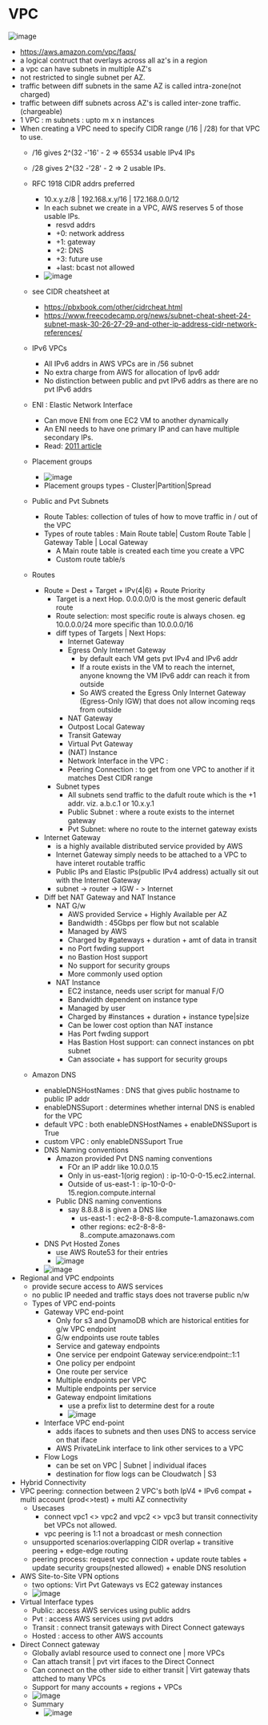 
# VPC
![image](https://user-images.githubusercontent.com/466385/230110176-bb24d609-d711-4e3b-abe2-f285f32f03c4.png)
- https://aws.amazon.com/vpc/faqs/
- a logical contruct that overlays across all az's in a region
- a vpc can have subnets in multiple AZ's
- not restricted to single subnet per AZ.
- traffic between diff subnets in the same AZ is called intra-zone(not charged)
- traffic between diff subnets across AZ's is called inter-zone traffic.(chargeable)
- 1 VPC : m subnets : upto m x n instances
- When creating a VPC need to specify CIDR range (/16 | /28) for that VPC to use.
  - /16 gives 2^(32 -'16' - 2 => 65534 usable IPv4 IPs
  - /28 gives 2^(32 -'28' - 2 => 2 usable IPs.
  - RFC 1918 CIDR addrs preferred
    - 10.x.y.z/8 | 192.168.x.y/16 | 172.168.0.0/12
    - In each subnet we create in a VPC, AWS reserves 5 of those usable IPs.    
      - resvd addrs
      - +0: network address
      - +1: gateway
      - +2: DNS
      - +3: future use
      - +last: bcast not allowed
    - ![image](https://user-images.githubusercontent.com/466385/230108842-43cea789-bfbc-4f4d-ad4e-ea4771745632.png)
  - see CIDR cheatsheet at 
    - https://pbxbook.com/other/cidrcheat.html
    - https://www.freecodecamp.org/news/subnet-cheat-sheet-24-subnet-mask-30-26-27-29-and-other-ip-address-cidr-network-references/
  - IPv6 VPCs
    - All IPv6 addrs in AWS VPCs are in /56 subnet
    - No extra charge from AWS for allocation of Ipv6 addr
    - No distinction between public and pvt IPv6 addrs as there are no pvt IPv6 addrs
  - ENI : Elastic Network Interface
    - Can move ENI from one EC2 VM to another dynamically
    - An ENI needs to have one primary IP and can have multiple secondary IPs.
    - Read: [2011 article](https://aws.amazon.com/blogs/aws/new-elastic-network-interfaces-in-the-virtual-private-cloud/)
   
  - Placement groups
    - ![image](https://user-images.githubusercontent.com/466385/230322408-87bbee1f-271e-4665-b322-0026e49dcb1f.png)
    - Placement groups types - Cluster|Partition|Spread
  - Public and Pvt Subnets
    - Route Tables: collection of tules of how to move traffic in / out of the VPC
    - Types of route tables : Main Route table| Custom Route Table | Gateway Table | Local Gateway
      - A Main route table is created each time you create a VPC
      - Custom route table/s
   - Routes
     - Route = Dest + Target + IPv(4|6) + Route Priority
       - Target is a next Hop. 0.0.0.0/0 is the most generic default route
       - Route selection: most specific route is always chosen. eg 10.0.0.0/24 more specific than 10.0.0.0/16
       - diff types of Targets | Next Hops:
         - Internet Gateway
         - Egress Only Internet Gateway
           - by default each VM gets pvt IPv4 and IPv6 addr
           - If a route exists in the VM to reach the internet, anyone knowng the VM IPv6 addr can reach it from outside
           - So AWS created the Egress Only Internet Gateway (Egress-Only IGW) that does not allow incoming reqs from outside
         - NAT Gateway
         - Outpost Local Gateway
         - Transit Gateway
         - Virtual Pvt Gateway
         - (NAT) Instance
         - Network Interface in the VPC : 
         - Peering Connection : to get from one VPC to another if it matches Dest CIDR range
       - Subnet types
         - All subnets send traffic to the dafult route which is the +1 addr. viz. a.b.c.1 or 10.x.y.1  
         - Public Subnet : where a route exists to the internet gateway
         - Pvt Subnet: where no route to the internet gateway exists   
      - Internet Gateway
        - is a highly available distributed service provided by AWS
        - Internet Gateway simply needs to be attached to a VPC to have interet routable traffic
        - Public IPs and Elastic IPs(public IPv4 address) actually sit out with the Internet Gateway
        - subnet -> router -> IGW - > Internet
      - Diff bet NAT Gateway and NAT Instance
        - NAT G/w
          - AWS provided Service + Highly Available per AZ
          - Bandwidth : 45Gbps per flow but not scalable
          - Managed by AWS
          - Charged by #gateways + duration + amt of data in transit
          - no Port fwding support
          - no Bastion Host support
          - No support for security groups
          - More commonly used option
        - NAT Instance
          - EC2 instance, needs user script for manual F/O 
          - Bandwidth dependent on instance type
          - Managed by user
          - Charged by #instances + duration + instance type|size
          - Can be lower cost option than NAT instance
          - Has Port fwding support
          - Has Bastion Host support: can connect instances on pbt subnet
          - Can associate + has support for security groups
   - Amazon DNS
     - enableDNSHostNames : DNS that gives public hostname to public IP addr
     - enableDNSSuport : determines whether internal DNS is enabled for the VPC
     - default VPC : both enableDNSHostNames + enableDNSSuport is True
     - custom VPC : only enableDNSSuport True
     - DNS Naming conventions
       - Amazon provided Pvt DNS naming conventions 
         - FOr an IP addr like 10.0.0.15
         - Only in us-east-1(orig region) : ip-10-0-0-15.ec2.internal.
         - Outside of us-east-1           : ip-10-0-0-15.region.compute.internal
       - Public DNS naming conventions
         - say 8.8.8.8 is given a DNS like 
           - us-east-1    : ec2-8-8-8-8.compute-1.amazonaws.com  
           - other regions: ec2-8-8-8-8.<region>.compute.amazonaws.com
     - DNS Pvt Hosted Zones
       - use AWS Route53 for their entries
       - ![image](https://user-images.githubusercontent.com/466385/230753933-7faf8343-eb21-4318-827e-ac9d6be47f9c.png)
     - ![image](https://user-images.githubusercontent.com/466385/230754067-b5302492-7290-4602-b57a-cfabac6422e7.png)
- Regional and VPC endpoints
  - provide secure access to AWS services
  - no public IP needed and traffic stays does not traverse public n/w
  - Types of VPC end-points
    - Gateway VPC end-point
      - Only for s3 and DynamoDB which are historical entities for g/w VPC endpoint
      - G/w endpoints use route tables
      - Service and gateway endpoints
      - One service per endpoint Gateway service:endpoint::1:1
      - One policy per endpoint 
      - One route per service
      - Multiple endpoints per VPC
      - Multiple endpoints per service
      - Gateway endpoint limitations
        - use a prefix list to determine dest for a route
        - ![image](https://user-images.githubusercontent.com/466385/232687164-fd836b48-c35a-47ee-a6d7-1503023a038e.png)
    - Interface VPC end-point
      - adds ifaces to subnets and then uses DNS to access service on that iface
      - AWS PrivateLink interface to link other services to a VPC
    - Flow Logs
      - can be set on VPC | Subnet | individual ifaces
      - destination for flow logs can be Cloudwatch | S3
- Hybrid Connectivity
- VPC peering: connection between 2 VPC's both IpV4 + IPv6 compat + multi account (prod<>test) + multi AZ connectivity
  - Usecases
    - connect vpc1 <> vpc2 and vpc2 <> vpc3 but transit connectivity bet VPCs not allowed.
    - vpc peering is 1:1 not a broadcast or mesh connection 
  - unsupported scenarios:overlapping CIDR overlap + transitive peering + edge-edge routing
  - peering process: request vpc connection + update route tables + update security groups(nested allowed) + enable DNS resolution 
- AWS Site-to-Site VPN options
  - two options: Virt Pvt Gateways vs EC2 gateway instances
  - ![image](https://user-images.githubusercontent.com/466385/232767011-efc1a4e3-ff25-409b-8220-26588512c094.png)
- Virtual Interface types
  - Public: access AWS services using public addrs
  - Pvt : access AWS services using pvt addrs
  - Transit : connect transit gateways with Direct Connect gateways
  - Hosted : access to other AWS accounts
- Direct Connect gateway
  - Globally avlabl resource used to connect one | more VPCs
  - Can attach transit | pvt virt ifaces to the Direct Connect
  - Can connect on the other side to either transit | Virt gateway thats attched to many VPCs
  - Support for many accounts + regions +  VPCs  
  - ![image](https://user-images.githubusercontent.com/466385/232773557-190da2d7-6078-404b-88e0-df933659d7b8.png)
  - Summary
    - ![image](https://user-images.githubusercontent.com/466385/232777648-91166974-a31f-4a9a-86b3-c242dc54c77e.png)

  

  
  

  
  

